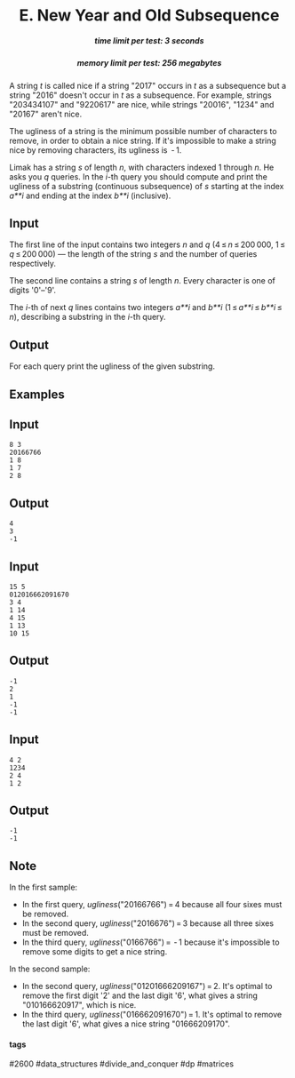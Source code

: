 <h1 style='text-align: center;'> E. New Year and Old Subsequence</h1>

<h5 style='text-align: center;'>time limit per test: 3 seconds</h5>
<h5 style='text-align: center;'>memory limit per test: 256 megabytes</h5>

A string *t* is called nice if a string "2017" occurs in *t* as a subsequence but a string "2016" doesn't occur in *t* as a subsequence. For example, strings "203434107" and "9220617" are nice, while strings "20016", "1234" and "20167" aren't nice.

The ugliness of a string is the minimum possible number of characters to remove, in order to obtain a nice string. If it's impossible to make a string nice by removing characters, its ugliness is  - 1.

Limak has a string *s* of length *n*, with characters indexed 1 through *n*. He asks you *q* queries. In the *i*-th query you should compute and print the ugliness of a substring (continuous subsequence) of *s* starting at the index *a**i* and ending at the index *b**i* (inclusive).

## Input

The first line of the input contains two integers *n* and *q* (4 ≤ *n* ≤ 200 000, 1 ≤ *q* ≤ 200 000) — the length of the string *s* and the number of queries respectively.

The second line contains a string *s* of length *n*. Every character is one of digits '0'–'9'.

The *i*-th of next *q* lines contains two integers *a**i* and *b**i* (1 ≤ *a**i* ≤ *b**i* ≤ *n*), describing a substring in the *i*-th query.

## Output

For each query print the ugliness of the given substring.

## Examples

## Input


```
8 3  
20166766  
1 8  
1 7  
2 8  

```
## Output


```
4  
3  
-1  

```
## Input


```
15 5  
012016662091670  
3 4  
1 14  
4 15  
1 13  
10 15  

```
## Output


```
-1  
2  
1  
-1  
-1  

```
## Input


```
4 2  
1234  
2 4  
1 2  

```
## Output


```
-1  
-1  

```
## Note

In the first sample:

* In the first query, *ugliness*("20166766") = 4 because all four sixes must be removed.
* In the second query, *ugliness*("2016676") = 3 because all three sixes must be removed.
* In the third query, *ugliness*("0166766") =  - 1 because it's impossible to remove some digits to get a nice string.

In the second sample:

* In the second query, *ugliness*("01201666209167") = 2. It's optimal to remove the first digit '2' and the last digit '6', what gives a string "010166620917", which is nice.
* In the third query, *ugliness*("016662091670") = 1. It's optimal to remove the last digit '6', what gives a nice string "01666209170".


#### tags 

#2600 #data_structures #divide_and_conquer #dp #matrices 